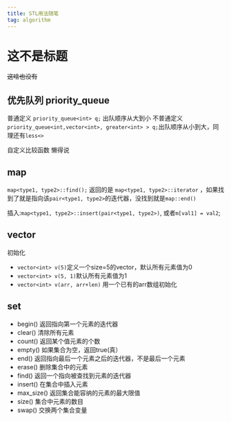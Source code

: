 ```yaml
---
title: STL用法随笔
tag: algorithm
---
```


<!--more-->

# 这不是标题

~~这啥也没有~~

## 优先队列 priority_queue

普通定义    `priority_queue<int> q;` 出队顺序从大到小
不普通定义 `priority_queue<int,vector<int>, greater<int> > q;`出队顺序从小到大，同理还有`less<>`

自定义比较函数 懒得说

## map

`map<type1, type2>::find();` 返回的是 `map<type1, type2>::iterator` ，如果找到了就是指向该`pair<type1, type2>`的迭代器，没找到就是`map::end()`

插入:`map<type1, type2>::insert(pair<type1, type2>)`, 或者`m[val1] = val2`;

## vector

初始化 
* `vector<int> v(5)`定义一个size=5的vector，默认所有元素值为0
* `vector<int> v(5, 1)`默认所有元素值为1
* `vector<int> v(arr, arr+len)` 用一个已有的arr数组初始化

## set

* begin() 返回指向第一个元素的迭代器
* clear() 清除所有元素
* count() 返回某个值元素的个数
* empty() 如果集合为空，返回true(真）
* end() 返回指向最后一个元素之后的迭代器，不是最后一个元素
* erase() 删除集合中的元素
* find() 返回一个指向被查找到元素的迭代器
* insert() 在集合中插入元素
* max_size() 返回集合能容纳的元素的最大限值
* size() 集合中元素的数目
* swap() 交换两个集合变量